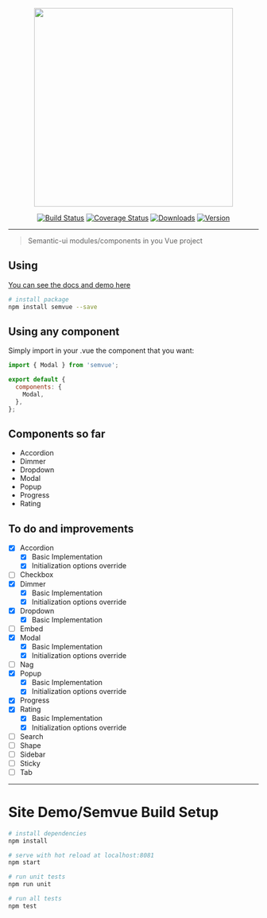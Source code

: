 <p align="center"><a href="https://guilhermewaess.github.io/SemVue" target="_blank"><img width="400"src="https://guilhermewaess.github.io/SemVue/static/img/logo.412b713.png"></a></p>

<p align="center">
  <a href="https://circleci.com/gh/guilhermewaess/SemVue/tree/master"><img src="https://img.shields.io/circleci/project/guilhermewaess/SemVue/master.svg" alt="Build Status"></a>
  <a href="https://codecov.io/github/guilhermewaess/SemVue?branch=master"><img src="https://img.shields.io/codecov/c/github/guilhermewaess/SemVue/master.svg" alt="Coverage Status"></a>
  <a href="https://www.npmjs.com/package/semvue"><img src="https://img.shields.io/npm/dm/semvue.svg" alt="Downloads"></a>
  <a href="https://www.npmjs.com/package/semvue"><img src="https://img.shields.io/npm/v/semvue.svg" alt="Version"></a>
</p>


----------

> Semantic-ui modules/components in you Vue project

## Using

[You can see the docs and demo here](https://guilhermewaess.github.io/SemVue)

``` bash
# install package
npm install semvue --save
```

## Using any component

Simply import in your .vue the component that you want:
``` javascript
import { Modal } from 'semvue';

export default {
  components: {
    Modal,
  },
};
```

## Components so far

 - Accordion
 - Dimmer
 - Dropdown
 - Modal
 - Popup
 - Progress
 - Rating

## To do and improvements
- [x] Accordion
  - [x] Basic Implementation
  - [x] Initialization options override 
- [ ] Checkbox
- [x] Dimmer
  - [x] Basic Implementation
  - [x] Initialization options override 
- [x] Dropdown
  - [x] Basic Implementation
- [ ] Embed
- [x] Modal
  - [x] Basic Implementation
  - [x] Initialization options override 
 - [ ] Nag
 - [x] Popup
   - [x] Basic Implementation
   - [x] Initialization options override 
 - [x] Progress
 - [x] Rating
   - [x] Basic Implementation
   - [x] Initialization options override 
 - [ ] Search
 - [ ] Shape
 - [ ] Sidebar
 - [ ] Sticky
 - [ ] Tab
------

# Site Demo/Semvue Build Setup

``` bash
# install dependencies
npm install

# serve with hot reload at localhost:8081
npm start

# run unit tests
npm run unit

# run all tests
npm test
```
